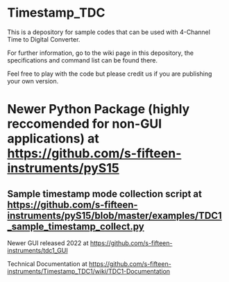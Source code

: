 # Timestamp_TDC
This is a depository for sample codes that can be used with 4-Channel Time to Digital Converter.

For further information, go to the wiki page in this depository, the specifications and command list can be found there.

Feel free to play with the code but please credit us if you are publishing your own version.
# Newer Python Package (highly reccomended for non-GUI applications) at https://github.com/s-fifteen-instruments/pyS15
## Sample timestamp mode collection script at https://github.com/s-fifteen-instruments/pyS15/blob/master/examples/TDC1_sample_timestamp_collect.py
Newer GUI released 2022 at https://github.com/s-fifteen-instruments/tdc1_GUI

Technical Documentation at https://github.com/s-fifteen-instruments/Timestamp_TDC1/wiki/TDC1-Documentation

